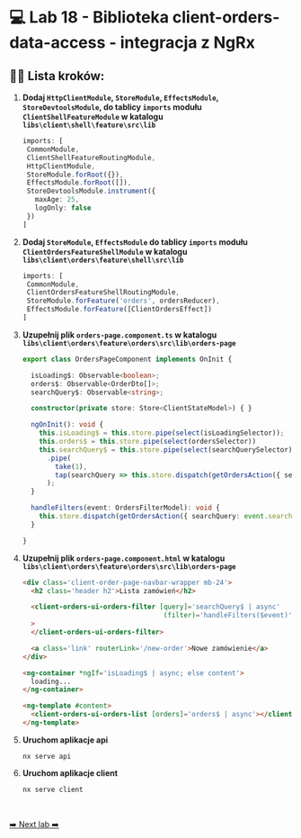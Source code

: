 # 💻 Lab 18 - Biblioteka client-orders-data-access - integracja z NgRx

## 🏋️‍♀️ Lista kroków:

1. **Dodaj `HttpClientModule`, `StoreModule`, `EffectsModule`, `StoreDevtoolsModule`, do tablicy `imports` modułu `ClientShellFeatureModule` w katalogu `libs\client\shell\feature\src\lib`**

   ```typescript
   imports: [
    CommonModule,
    ClientShellFeatureRoutingModule,
    HttpClientModule,
    StoreModule.forRoot({}),
    EffectsModule.forRoot([]),
    StoreDevtoolsModule.instrument({
      maxAge: 25,
      logOnly: false
    })
   ]
   ```

2. **Dodaj `StoreModule`, `EffectsModule` do tablicy `imports` modułu `ClientOrdersFeatureShellModule` w katalogu `libs\client\orders\feature\shell\src\lib`**

   ```typescript
   imports: [
    CommonModule,
    ClientOrdersFeatureShellRoutingModule,
    StoreModule.forFeature('orders', ordersReducer),
    EffectsModule.forFeature([ClientOrdersEffect])
   ]
   ```

3. **Uzupełnij plik `orders-page.component.ts` w katalogu `libs\client\orders\feature\orders\src\lib\orders-page`**

    ```typescript
    export class OrdersPageComponent implements OnInit {
    
      isLoading$: Observable<boolean>;
      orders$: Observable<OrderDto[]>;
      searchQuery$: Observable<string>;
    
      constructor(private store: Store<ClientStateModel>) { }
    
      ngOnInit(): void {
        this.isLoading$ = this.store.pipe(select(isLoadingSelector));
        this.orders$ = this.store.pipe(select(ordersSelector))
        this.searchQuery$ = this.store.pipe(select(searchQuerySelector))
          .pipe(
            take(1),
            tap(searchQuery => this.store.dispatch(getOrdersAction({ searchQuery })))
          );
      }
    
      handleFilters(event: OrdersFilterModel): void {
        this.store.dispatch(getOrdersAction({ searchQuery: event.searchQuery }));
      }
    
    }
    ```

4. **Uzupełnij plik `orders-page.component.html` w katalogu `libs\client\orders\feature\orders\src\lib\orders-page`**

    ```html
    <div class='client-order-page-navbar-wrapper mb-24'>
      <h2 class='header h2'>Lista zamówień</h2>
    
      <client-orders-ui-orders-filter [query]='searchQuery$ | async'
                                       (filter)='handleFilters($event)'
      >
      </client-orders-ui-orders-filter>
    
      <a class='link' routerLink='/new-order'>Nowe zamówienie</a>
    </div>
    
    <ng-container *ngIf='isLoading$ | async; else content'>
      loading...
    </ng-container>
    
    <ng-template #content>
      <client-orders-ui-orders-list [orders]='orders$ | async'></client-orders-ui-orders-list>
    </ng-template>
    ```

5. **Uruchom aplikacje api**

    ```shell
    nx serve api
    ```

6. **Uruchom aplikacje client**

    ```shell
    nx serve client
    ```
<br>

[➡️ Next lab ➡️](./lab_19.md)
